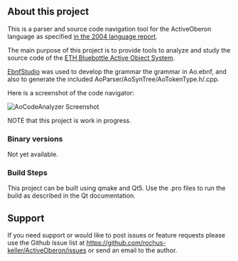 ## About this project

This is a parser and source code navigation tool for the ActiveOberon language as specified [in the 2004 language report](https://web.archive.org/web/20110524062849/http://bluebottle.ethz.ch/languagereport/ActiveReport.pdf).

The main purpose of this project is to provide tools to analyze and study the source code of the [ETH Bluebottle Active Object System](https://github.com/OberonSystem3/AOS_Bluebottle_Sources). 

[EbnfStudio](https://github.com/rochus-keller/EbnfStudio) was used to develop the grammar the grammar in Ao.ebnf, and also to generate the included AoParser/AoSynTree/AoTokenType.h/.cpp. 

Here is a screenshot of the code navigator:

![AoCodeAnalyzer Screenshot](http://software.rochus-keller.ch/AoCodeNavigator_v0.3_screenshot.png)


NOTE that this project is work in progress.

### Binary versions

Not yet available.

### Build Steps

This project can be built using qmake and Qt5. Use the .pro files to run the build as described in the Qt documentation. 

## Support

If you need support or would like to post issues or feature requests please use the Github issue list at https://github.com/rochus-keller/ActiveOberon/issues or send an email to the author.

